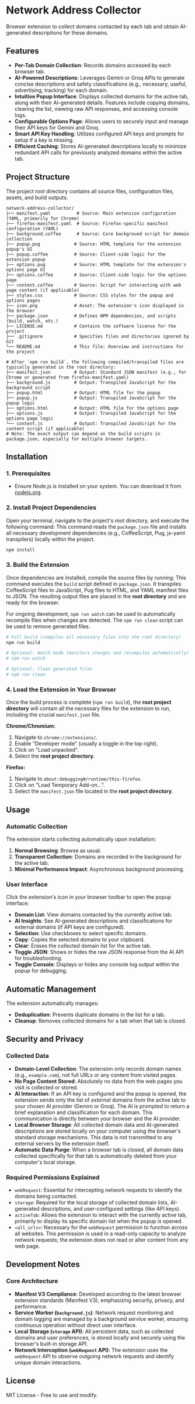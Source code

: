 # Network Address Collector

Browser extension to collect domains contacted by each tab and obtain AI-generated descriptions for these domains.

## Features

- **Per-Tab Domain Collection**: Records domains accessed by each browser tab.
- **AI-Powered Descriptions**: Leverages Gemini or Groq APIs to generate concise descriptions and safety classifications (e.g., necessary, useful, advertising, tracking) for each domain.
- **Intuitive Popup Interface**: Displays collected domains for the active tab, along with their AI-generated details. Features include copying domains, clearing the list, viewing raw API responses, and accessing console logs.
- **Configurable Options Page**: Allows users to securely input and manage their API keys for Gemini and Groq.
- **Smart API Key Handling**: Utilizes configured API keys and prompts for setup if a key is missing.
- **Efficient Caching**: Stores AI-generated descriptions locally to minimize redundant API calls for previously analyzed domains within the active tab.

## Project Structure

The project root directory contains all source files, configuration files, assets, and build outputs.
```
network-address-collector/
├── manifest.yaml          # Source: Main extension configuration (YAML, primarily for Chrome)
├── firefox-manifest.yaml  # Source: Firefox-specific manifest configuration (YAML)
├── background.coffee      # Source: Core background script for domain collection
├── popup.pug             # Source: HTML template for the extension popup's UI
├── popup.coffee          # Source: Client-side logic for the extension popup
├── options.pug           # Source: HTML template for the extension's options page UI
├── options.coffee        # Source: Client-side logic for the options page
├── content.coffee        # Source: Script for interacting with web page content (if applicable)
├── styles.css            # Source: CSS styles for the popup and options pages
├── icon.png              # Asset: The extension's icon displayed in the browser
├── package.json          # Defines NPM dependencies, and scripts (build, watch, etc.)
├── LICENSE.md            # Contains the software license for the project
├── .gitignore            # Specifies files and directories ignored by Git
└── README.md             # This file: Overview and instructions for the project

# After `npm run build`, the following compiled/transpiled files are typically generated in the root directory:
├── manifest.json         # Output: Standard JSON manifest (e.g., for Chrome or generated from firefox-manifest.yaml)
├── background.js         # Output: Transpiled JavaScript for the background script
├── popup.html            # Output: HTML file for the popup
├── popup.js              # Output: Transpiled JavaScript for the popup logic
├── options.html          # Output: HTML file for the options page
├── options.js            # Output: Transpiled JavaScript for the options page logic
└── content.js            # Output: Transpiled JavaScript for the content script (if applicable)
# Note: The exact output can depend on the build scripts in package.json, especially for multiple browser targets.
```

## Installation

### 1. Prerequisites

- Ensure Node.js is installed on your system. You can download it from [nodejs.org](https://nodejs.org/).

### 2. Install Project Dependencies

Open your terminal, navigate to the project's root directory, and execute the following command:
This command reads the `package.json` file and installs all necessary development dependencies (e.g., CoffeeScript, Pug, js-yaml transpilers) locally within the project.

```bash
npm install
```

### 3. Build the Extension

Once dependencies are installed, compile the source files by running:
This command executes the `build` script defined in `package.json`. It transpiles CoffeeScript files to JavaScript, Pug files to HTML, and YAML manifest files to JSON. The resulting output files are placed in the **root directory** and are ready for the browser.

For ongoing development, `npm run watch` can be used to automatically recompile files when changes are detected. The `npm run clean` script can be used to remove generated files.

```bash
# Full build (compiles all necessary files into the root directory)
npm run build

# Optional: Watch mode (monitors changes and recompiles automatically)
# npm run watch

# Optional: Clean generated files
# npm run clean
```

### 4. Load the Extension in Your Browser

Once the build process is complete (`npm run build`), the **root project directory** will contain all the necessary files for the extension to run, including the crucial `manifest.json` file.

**Chrome/Chromium:**

1.  Navigate to `chrome://extensions/`.
2.  Enable "Developer mode" (usually a toggle in the top right).
3.  Click on "Load unpacked".
4.  Select the **root project directory**.

**Firefox:**

1.  Navigate to `about:debugging#/runtime/this-firefox`.
2.  Click on "Load Temporary Add-on...".
3.  Select the `manifest.json` file located in the **root project directory**.

## Usage

### Automatic Collection

The extension starts collecting automatically upon installation:

1. **Normal Browsing**: Browse as usual.
2. **Transparent Collection**: Domains are recorded in the background for the active tab.
3. **Minimal Performance Impact**: Asynchronous background processing.

### User Interface

Click the extension's icon in your browser toolbar to open the popup interface:

- **Domain List**: View domains contacted by the currently active tab.
- **AI Insights**: See AI-generated descriptions and classifications for external domains (if API keys are configured).
- **Selection**: Use checkboxes to select specific domains.
- **Copy**: Copies the selected domains to your clipboard.
- **Clear**: Erases the collected domain list for the active tab.
- **Toggle JSON**: Shows or hides the raw JSON response from the AI API for troubleshooting.
- **Toggle Console**: Displays or hides any console log output within the popup for debugging.

## Automatic Management

The extension automatically manages:

- **Deduplication**: Prevents duplicate domains in the list for a tab.
- **Cleanup**: Removes collected domains for a tab when that tab is closed.

## Security and Privacy

### Collected Data

- **Domain-Level Collection**: The extension only records domain names (e.g., `example.com`), not full URLs or any content from visited pages.
- **No Page Content Stored**: Absolutely no data from the web pages you visit is collected or stored.
- **AI Interaction**: If an API key is configured and the popup is opened, the extension sends only the list of *external* domains from the active tab to your chosen AI provider (Gemini or Groq). The AI is prompted to return a brief explanation and classification for each domain. This communication is directly between your browser and the AI provider.
- **Local Browser Storage**: All collected domain data and AI-generated descriptions are stored locally on your computer using the browser's standard storage mechanisms. This data is not transmitted to any external servers by the extension itself.
- **Automatic Data Purge**: When a browser tab is closed, all domain data collected specifically for that tab is automatically deleted from your computer's local storage.

### Required Permissions Explained
- `webRequest`: Essential for intercepting network requests to identify the domains being contacted.
- `storage`: Required for the local storage of collected domain lists, AI-generated descriptions, and user-configured settings (like API keys).
- `activeTab`: Allows the extension to interact with the currently active tab, primarily to display its specific domain list when the popup is opened.
- `<all_urls>`: Necessary for the `webRequest` permission to function across all websites. This permission is used in a read-only capacity to analyze network requests; the extension does not read or alter content from any web page.

## Development Notes

### Core Architecture
- **Manifest V3 Compliance**: Developed according to the latest browser extension standards (Manifest V3), emphasizing security, privacy, and performance.
- **Service Worker (`background.js`)**: Network request monitoring and domain logging are managed by a background service worker, ensuring continuous operation without direct user interface.
- **Local Storage (`storage` API)**: All persistent data, such as collected domains and user preferences, is stored locally and securely using the browser's built-in storage API.
- **Network Interception (`webRequest` API)**: The extension uses the `webRequest` API to observe outgoing network requests and identify unique domain interactions.

## License

MIT License - Free to use and modify.
```
